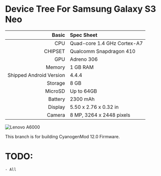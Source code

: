 Device Tree For Samsung Galaxy S3 Neo
===================================== 

| Basic   | Spec Sheet                  |
| -------:|:--------------------------- |
| CPU     | Quad-core 1.4 GHz Cortex-A7 | 
| CHIPSET | Qualcomm Snapdragon 410 |
| GPU     | Adreno 306 |
| Memory  | 1 GB RAM |
| Shipped Android Version | 4.4.4 |
| Storage | 8 GB |
| MicroSD | Up to 64GB |
| Battery | 2300 mAh |
| Display | 5.50 x 2.76 x 0.32 in |
| Camera  | 8 MP, 3264 x 2448 pixels |


![Lenovo A6000](http://cdn2.gsmarena.com/vv/pics/lenovo/lenovo-a6000-1.jpg "Lenovo A6000")

This branch is for building CyanogenMod 12.0 Firmware.

TODO:
=======

	- All

